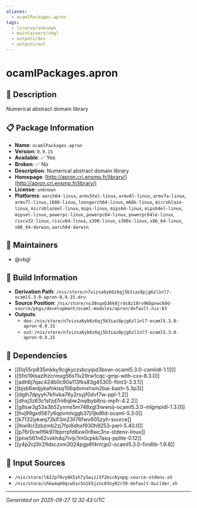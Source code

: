 ```yaml
---
aliases:
  - ocamlPackages.apron
tags:
  - license/unknown
  - maintainers/vbgl
  - outputs/dev
  - outputs/out
---
```


# ocamlPackages.apron

## 📝 Description

Numerical abstract domain library

## 📋 Package Information

- **Name**: `ocamlPackages.apron`
- **Version**: `0.9.15`
- **Available**: ✅ Yes
- **Broken**: ✅ No
- **Description**: Numerical abstract domain library
- **Homepage**: [http://apron.cri.ensmp.fr/library/](http://apron.cri.ensmp.fr/library/)
- **License**: `unknown`
- **Platforms**: `aarch64-linux`, `armv5tel-linux`, `armv6l-linux`, `armv7a-linux`, `armv7l-linux`, `i686-linux`, `loongarch64-linux`, `m68k-linux`, `microblaze-linux`, `microblazeel-linux`, `mips-linux`, `mips64-linux`, `mips64el-linux`, `mipsel-linux`, `powerpc-linux`, `powerpc64-linux`, `powerpc64le-linux`, `riscv32-linux`, `riscv64-linux`, `s390-linux`, `s390x-linux`, `x86_64-linux`, `x86_64-darwin`, `aarch64-darwin`
## 👥 Maintainers

- @vbgl


## 🔧 Build Information

- **Derivation Path**: `/nix/store/n7vizsa6yb6z6qj5b3iaz8pjg6zl1nl7-ocaml5.3.0-apron-0.9.15.drv`
- **Source Position**: `/nix/store/ns30sqxb36k8jrds8z18rv96bpnwc60d-source/pkgs/development/ocaml-modules/apron/default.nix:63`
- **Outputs**:
  - `dev`:  `/nix/store/n7vizsa6yb6z6qj5b3iaz8pjg6zl1nl7-ocaml5.3.0-apron-0.9.15`
  - `out`:  `/nix/store/n7vizsa6yb6z6qj5b3iaz8pjg6zl1nl7-ocaml5.3.0-apron-0.9.15`

## 🔗 Dependencies

- [[0q55rp835mkky9cgkyczsbcyipd3bxwi-ocaml5.3.0-camlidl-1.12]]
- [[5fnl19ibazlhzcrmxg56s11v29rw1cqc-gmp-with-cxx-6.3.0]]
- [[adh6j7qac424b0c90a113fks83g45305-flint3-3.3.1]]
- [[bjsb6wdjykafnkixq156qdvmxhsm2bai-bash-5.3p3]]
- [[dglh7dpyyh7kfivba76y2rsyjf0dvf7w-ppl-1.2]]
- [[dhxj3z83c1sfzd7rii6qbw2nqlbyb8ns-mpfr-4.2.2]]
- [[g8sw3g53a3b52yxms5m748xgl3iwwsij-ocaml5.3.0-mlgmpidl-1.3.0]]
- [[hvj99gxd587y6qpvmlvggb37jl1jkd6d-ocaml-5.3.0]]
- [[k7132iykwq72klf3m23il76fwv605zyh-source]]
- [[lhw9cl3zbzmb2zj7fpi8dhxf930h9253-perl-5.40.0]]
- [[p76r0cwlf6k97ibprrpfd8xw0r8wc3nx-stdenv-linux]]
- [[pnw561n62vxkh4q7ivijc1m0cpkb7asq-pplite-0.12]]
- [[y4p2cj0lr29dsczxm3024pgp6f4mrjp0-ocaml5.3.0-findlib-1.9.8]]

## 📁 Input Sources

- `/nix/store/l622p70vy8k5sh7y5wizi5f2mic6ynpg-source-stdenv.sh`
- `/nix/store/shkw4qm9qcw5sc5n1k5jznc83ny02r39-default-builder.sh`

---
*Generated on 2025-09-27 12:32:43 UTC*
